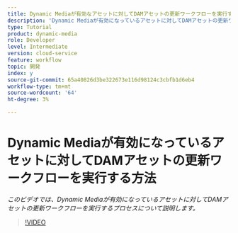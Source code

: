 ```yaml
---
title: Dynamic Mediaが有効なアセットに対してDAMアセットの更新ワークフローを実行する方法
description: 'Dynamic Mediaが有効になっているアセットに対してDAMアセットの更新ワークフローを実行する手順です。  '
type: Tutorial
product: dynamic-media
role: Developer
level: Intermediate
version: cloud-service
feature: workflow
topic: 開発
index: y
source-git-commit: 65a40826d3be322673e116d98124c3cbfb1d6eb4
workflow-type: tm+mt
source-wordcount: '64'
ht-degree: 3%

---
```




# Dynamic Mediaが有効になっているアセットに対してDAMアセットの更新ワークフローを実行する方法

*このビデオでは、Dynamic Mediaが有効になっているアセットに対してDAMアセットの更新ワークフローを実行するプロセスについて説明します。*

>[!VIDEO](https://video.tv.adobe.com/v/335456?quality=9&learn=on)

